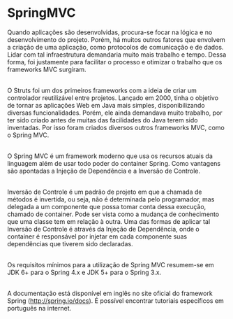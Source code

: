 # SpringMVC


Quando aplicações são desenvolvidas, procura-se focar na lógica e no desenvolvimento do projeto. Porém, há muitos outros fatores que envolvem a criação de uma aplicação, como protocolos de comunicação e de dados. Lidar com tal infraestrutura demandaria muito mais trabalho e tempo. Dessa forma, foi justamente para facilitar o processo e otimizar o trabalho que os frameworks MVC surgiram.
	<p></br>O Struts foi um dos primeiros frameworks com a ideia de criar um controlador reutilizável entre projetos. Lançado em 2000, tinha o objetivo de tornar as aplicações Web em Java mais simples, disponibilizando diversas funcionalidades. Porém, ele ainda demandava muito trabalho, por ter sido criado antes de muitas das facilidades do Java terem sido inventadas. Por isso foram criados diversos outros frameworks MVC, como o Spring MVC.</p>
	<p></br>O Spring MVC é um framework moderno que usa os recursos atuais da linguagem além de usar todo poder do container Spring. Como vantagens são apontadas a Injeção de Dependência e a Inversão de Controle. </p>
	<p></br>Inversão de Controle é um padrão de projeto em que a chamada de métodos é invertida, ou seja, não é determinada pelo programador, mas delegada a um componente que possa tomar conta dessa execução, chamado de container. Pode ser vista como a mudança de conhecimento que uma classe tem em relação à outra. Uma das formas de aplicar tal Inversão de Controle é através da Injeção de Dependência, onde o container é responsável por injetar em cada componente suas dependências que tiverem sido declaradas.</p>
	<p></br>Os requisitos mínimos para a utilização de Spring MVC resumem-se em JDK 6+ para o Spring 4.x e JDK 5+ para o Spring 3.x.</p>
	<p></br>A documentação está disponível em inglês no site oficial do framework Spring (http://spring.io/docs). É possível encontrar tutoriais específicos em português na internet. </p>

